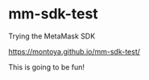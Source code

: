# mm-sdk-test
Trying the MetaMask SDK 

https://montoya.github.io/mm-sdk-test/

This is going to be fun!
